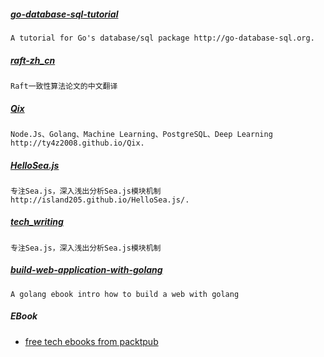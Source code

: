
##### [go-database-sql-tutorial](https://github.com/VividCortex/go-database-sql-tutorial)
    A tutorial for Go's database/sql package http://go-database-sql.org.

##### [raft-zh_cn](https://github.com/maemual/raft-zh_cn)
    Raft一致性算法论文的中文翻译

##### [Qix](https://github.com/ty4z2008/Qix)
    Node.Js、Golang、Machine Learning、PostgreSQL、Deep Learning http://ty4z2008.github.io/Qix.

##### [HelloSea.js](https://github.com/island205/HelloSea.js)
    专注Sea.js，深入浅出分析Sea.js模块机制 http://island205.github.io/HelloSea.js/.

##### [tech_writing](https://github.com/xgfone/tech_writing)
    专注Sea.js，深入浅出分析Sea.js模块机制

##### [build-web-application-with-golang](https://github.com/astaxie/build-web-application-with-golang)
    A golang ebook intro how to build a web with golang

##### EBook
- [free tech ebooks from packtpub](https://github.com/tahmid-choyon/free-tech-ebooks-from-packtpub)
